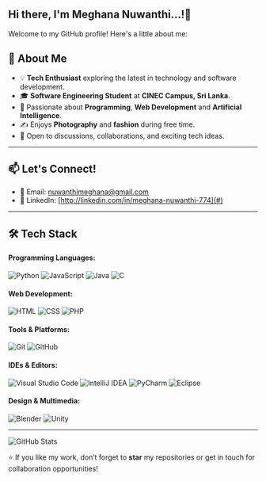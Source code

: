 ## Hi there, I'm Meghana Nuwanthi...!👋

Welcome to my GitHub profile! Here's a little about me:

## 🌟 About Me
- 💡 **Tech Enthusiast** exploring the latest in technology and software development.
- 🎓 **Software Engineering Student** at **CINEC Campus, Sri Lanka**.
- 🌱 Passionate about **Programming**, **Web Development** and **Artificial Intelligence**.
- ✍️ Enjoys **Photography** and **fashion** during free time.
- 💬 Open to discussions, collaborations, and exciting tech ideas.

---

## 📫 Let's Connect!
- 📧 Email: [nuwanthimeghana@gmail.com](#)
- 🔗 LinkedIn: [http://linkedin.com/in/meghana-nuwanthi-774](#)

---

## 🛠️ Tech Stack

#### Programming Languages:
![Python](https://img.shields.io/badge/-Python-3776AB?style=flat-square&logo=python&logoColor=white)
![JavaScript](https://img.shields.io/badge/-JavaScript-F7DF1E?style=flat-square&logo=javascript&logoColor=black)
![Java](https://img.shields.io/badge/-Java-007396?style=flat-square&logo=java&logoColor=white)
![C](https://img.shields.io/badge/-C-A8B9CC?style=flat-square&logo=c&logoColor=white)

#### Web Development:
![HTML](https://img.shields.io/badge/-HTML5-E34F26?style=flat-square&logo=html5&logoColor=white)
![CSS](https://img.shields.io/badge/-CSS3-1572B6?style=flat-square&logo=css3&logoColor=white)
![PHP](https://img.shields.io/badge/-PHP-777BB4?style=flat-square&logo=php&logoColor=white)


#### Tools & Platforms:
![Git](https://img.shields.io/badge/-Git-F05032?style=flat-square&logo=git&logoColor=white)
![GitHub](https://img.shields.io/badge/-GitHub-181717?style=flat-square&logo=github&logoColor=white)

#### IDEs & Editors:
![Visual Studio Code](https://img.shields.io/badge/-VS%20Code-0078D4?style=flat-square&logo=visual-studio-code&logoColor=white)
![IntelliJ IDEA](https://img.shields.io/badge/-IntelliJ%20IDEA-000000?style=flat-square&logo=intellij-idea&logoColor=white)
![PyCharm](https://img.shields.io/badge/-PyCharm-000000?style=flat-square&logo=pycharm&logoColor=white)
![Eclipse](https://img.shields.io/badge/-Eclipse-2C2255?style=flat-square&logo=eclipse&logoColor=white)

#### Design & Multimedia:
![Blender](https://img.shields.io/badge/-Blender-F5792A?style=flat-square&logo=blender&logoColor=white)
![Unity](https://img.shields.io/badge/-Unity-000000?style=flat-square&logo=unity&logoColor=white)

---

![GitHub Stats](https://github-readme-stats.vercel.app/api?username=MeghanaNuwanthi&show_icons=true&theme=dark)


⭐️ If you like my work, don’t forget to **star** my repositories or get in touch for collaboration opportunities!

